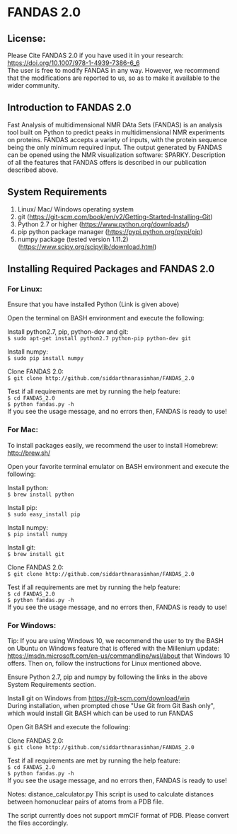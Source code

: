 # FANDAS 2.0

## License:
Please Cite FANDAS 2.0 if you have used it in your research:  
https://doi.org/10.1007/978-1-4939-7386-6_6  
The user is free to modify FANDAS in any way. However, we recommend that the modifications are 
reported to us, so as to make it available to the wider community.  
  
## Introduction to FANDAS 2.0

Fast Analysis of multidimensional NMR DAta Sets (FANDAS) is an analysis tool
 built on Python to predict peaks in multidimensional NMR experiments on proteins.
 FANDAS accepts a variety of inputs, with the protein sequence being the only minimum
 required input. The output generated by FANDAS can be opened using the NMR visualization 
software: SPARKY. Description of all the features that FANDAS offers is described in our 
publication described above.

## System Requirements

1. Linux/ Mac/ Windows operating system  
2. git (https://git-scm.com/book/en/v2/Getting-Started-Installing-Git)  
3. Python 2.7 or higher (https://www.python.org/downloads/)  
4. pip python package manager (https://pypi.python.org/pypi/pip)  
5. numpy package (tested version 1.11.2) (https://www.scipy.org/scipylib/download.html)  

## Installing Required Packages and FANDAS 2.0

### For Linux:  
Ensure that you have installed Python (Link is given above)  
  
Open the terminal on BASH environment and execute the following:
  
Install python2.7, pip, python-dev and git:  
`$ sudo apt-get install python2.7 python-pip python-dev git`  
  
Install numpy:  
`$ sudo pip install numpy`  
  
Clone FANDAS 2.0:  
`$ git clone http://github.com/siddarthnarasimhan/FANDAS_2.0`  
  
Test if all requirements are met by running the help feature:  
`$ cd FANDAS_2.0`    
`$ python fandas.py -h`  
If you see the usage message, and no errors then, FANDAS is ready to use!  
  
### For Mac:  
To install packages easily, we recommend the user to install Homebrew: http://brew.sh/  
  
Open your favorite terminal emulator on BASH environment and execute the following:  
  
Install python:  
`$ brew install python`  
  
Install pip:  
`$ sudo easy_install pip`  
  
Install numpy:  
`$ pip install numpy`  
  
Install git:  
`$ brew install git`  
  

Clone FANDAS 2.0:  
`$ git clone http://github.com/siddarthnarasimhan/FANDAS_2.0`  
  
Test if all requirements are met by running the help feature:  
`$ cd FANDAS_2.0`    
`$ python fandas.py -h`  
If you see the usage message, and no errors then, FANDAS is ready to use!  
  
### For Windows:
Tip: If you are using Windows 10, we recommend the user to try the BASH on Ubuntu on
 Windows feature that is offered with the Millenium update: https://msdn.microsoft.com/en-us/commandline/wsl/about 
that Windows 10 offers. Then on, follow the instructions for Linux mentioned above.  
  
Ensure Python 2.7, pip and numpy by following the links in the above System Requirements section.  
  
Install git on Windows from https://git-scm.com/download/win  
During installation, when prompted chose "Use Git from Git Bash only", which would install Git BASH which can be used to run FANDAS  
  
Open Git BASH and execute the following:  
  
Clone FANDAS 2.0:  
`$ git clone http://github.com/siddarthnarasimhan/FANDAS_2.0`  
  
Test if all requirements are met by running the help feature:  
`$ cd FANDAS_2.0`    
`$ python fandas.py -h`  
If you see the usage message, and no errors then, FANDAS is ready to use!  

Notes: distance_calculator.py
This script is used to calculate distances between homonuclear pairs of atoms from a PDB file.  

The script currently does not support mmCIF format of PDB. Please convert the files accordingly.
